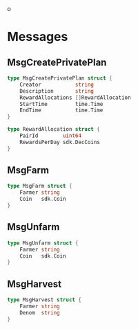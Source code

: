 <!-- order: 3 -->o

# Messages

## MsgCreatePrivatePlan

```go
type MsgCreatePrivatePlan struct {
    Creator           string
    Description       string
    RewardAllocations []RewardAllocation
    StartTime         time.Time
    EndTime           time.Time
}

type RewardAllocation struct {
    PairId        uint64
    RewardsPerDay sdk.DecCoins
}
```

## MsgFarm

```go
type MsgFarm struct {
	Farmer string
	Coin   sdk.Coin
}
```

## MsgUnfarm

```go
type MsgUnfarm struct {
	Farmer string
	Coin   sdk.Coin
}
```

## MsgHarvest

```go
type MsgHarvest struct {
	Farmer string
	Denom  string
}
```

